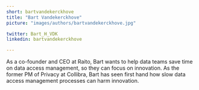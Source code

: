 ```yaml
---
short: bartvandekerckhove
title: "Bart Vandekerckhove"
picture: "images/authors/bartvandekerckhove.jpg"

twitter: Bart_H_VDK
linkedin: bartvandekerckhove

---
```


As a co-founder and CEO at Raito, Bart wants to help data teams save time on data access management, so they can focus on innovation. As the former PM of Privacy at Collibra, Bart has seen first hand how slow data access management processes can harm innovation.